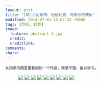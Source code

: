 ```yaml
---
layout: post
title: "[转]兰尼斯特、坦格利安、马泰尔的情仇"
modified: 2014-07-03 14:07:32 +0800
tags: [范例, 转载]
image:
  feature: abstract-1.jpg
  credit: 
  creditlink: 
comments: 
share: 
---
```


<small>从知乎的回答里看到的一个作品，观感不错，留以学习。</small>

<figure>
	<a href="/images/2014/2014-07-01-photo-story-1.jpg"><img src="/images/2014/2014-07-01-photo-story-1.jpg"></a>
	<a href="/images/2014/2014-07-01-photo-story-2.jpg"><img src="/images/2014/2014-07-01-photo-story-2.jpg"></a>
	<a href="/images/2014/2014-07-01-photo-story-3.jpg"><img src="/images/2014/2014-07-01-photo-story-3.jpg"></a>
	<a href="/images/2014/2014-07-01-photo-story-4.jpg"><img src="/images/2014/2014-07-01-photo-story-4.jpg"></a>
	<a href="/images/2014/2014-07-01-photo-story-5.jpg"><img src="/images/2014/2014-07-01-photo-story-5.jpg"></a>
	<a href="/images/2014/2014-07-01-photo-story-6.jpg"><img src="/images/2014/2014-07-01-photo-story-6.jpg"></a>
	<a href="/images/2014/2014-07-01-photo-story-7.jpg"><img src="/images/2014/2014-07-01-photo-story-7.jpg"></a>
	<a href="/images/2014/2014-07-01-photo-story-8.jpg"><img src="/images/2014/2014-07-01-photo-story-8.jpg"></a>
	<a href="/images/2014/2014-07-01-photo-story-9.jpg"><img src="/images/2014/2014-07-01-photo-story-9.jpg"></a>
</figure>